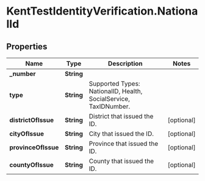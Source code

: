 # KentTestIdentityVerification.NationalId

## Properties

Name | Type | Description | Notes
------------ | ------------- | ------------- | -------------
**_number** | **String** |  | 
**type** | **String** | Supported Types: NationalID, Health, SocialService, TaxIDNumber. | 
**districtOfIssue** | **String** | District that issued the ID. | [optional] 
**cityOfIssue** | **String** | City that issued the ID. | [optional] 
**provinceOfIssue** | **String** | Province that issued the ID. | [optional] 
**countyOfIssue** | **String** | County that issued the ID. | [optional] 


